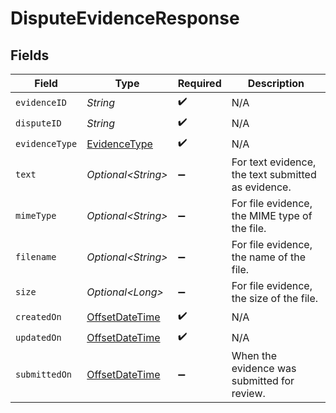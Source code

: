 # DisputeEvidenceResponse


## Fields

| Field                                                                                     | Type                                                                                      | Required                                                                                  | Description                                                                               |
| ----------------------------------------------------------------------------------------- | ----------------------------------------------------------------------------------------- | ----------------------------------------------------------------------------------------- | ----------------------------------------------------------------------------------------- |
| `evidenceID`                                                                              | *String*                                                                                  | :heavy_check_mark:                                                                        | N/A                                                                                       |
| `disputeID`                                                                               | *String*                                                                                  | :heavy_check_mark:                                                                        | N/A                                                                                       |
| `evidenceType`                                                                            | [EvidenceType](../../models/components/EvidenceType.md)                                   | :heavy_check_mark:                                                                        | N/A                                                                                       |
| `text`                                                                                    | *Optional\<String>*                                                                       | :heavy_minus_sign:                                                                        | For text evidence, the text submitted as evidence.                                        |
| `mimeType`                                                                                | *Optional\<String>*                                                                       | :heavy_minus_sign:                                                                        | For file evidence, the MIME type of the file.                                             |
| `filename`                                                                                | *Optional\<String>*                                                                       | :heavy_minus_sign:                                                                        | For file evidence, the name of the file.                                                  |
| `size`                                                                                    | *Optional\<Long>*                                                                         | :heavy_minus_sign:                                                                        | For file evidence, the size of the file.                                                  |
| `createdOn`                                                                               | [OffsetDateTime](https://docs.oracle.com/javase/8/docs/api/java/time/OffsetDateTime.html) | :heavy_check_mark:                                                                        | N/A                                                                                       |
| `updatedOn`                                                                               | [OffsetDateTime](https://docs.oracle.com/javase/8/docs/api/java/time/OffsetDateTime.html) | :heavy_check_mark:                                                                        | N/A                                                                                       |
| `submittedOn`                                                                             | [OffsetDateTime](https://docs.oracle.com/javase/8/docs/api/java/time/OffsetDateTime.html) | :heavy_minus_sign:                                                                        | When the evidence was submitted for review.                                               |